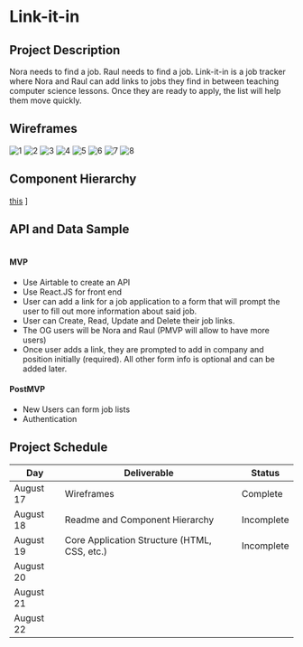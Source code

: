 # Link-it-in

## Project Description

Nora needs to find a job. Raul needs to find a job. Link-it-in is a job tracker where Nora and Raul can add links to jobs they find in between teaching computer science lessons. Once they are ready to apply, the list will help them move quickly. 

## Wireframes
![1](https://res.cloudinary.com/alienora/image/upload/v1629328554/Web_1920_1_badtos.png)
![2](https://res.cloudinary.com/alienora/image/upload/v1629328574/Web_1920_2_vm41dw.png)
![3](https://res.cloudinary.com/alienora/image/upload/v1629328574/Web_1920_6_xfglm9.png)
![4](https://res.cloudinary.com/alienora/image/upload/v1629328574/Web_1920_4_swocfo.png)
![5](https://res.cloudinary.com/alienora/image/upload/v1629328575/Web_1920_3_xjz1tj.png)
![6](https://res.cloudinary.com/alienora/image/upload/v1629328574/Web_1920_5_ebasy2.png)
![7](https://res.cloudinary.com/alienora/image/upload/v1629328575/Web_1920_7_cciubt.png)
![8](https://res.cloudinary.com/alienora/image/upload/v1629328574/Web_1920_9_ubhcnr.png)


## Component Hierarchy
 [this](https://cms-assets.tutsplus.com/uploads/users/1795/posts/30352/image/GettingStartedWithReduxTutorial-React-Component-Structure.png) ]

## API and Data Sample

```

```

#### MVP 

- Use Airtable to create an API
- Use React.JS for front end 
- User can add a link for a job application to a form that will prompt the user to fill out more information about said job. 
- User can Create, Read, Update and Delete their job links. 
- The OG users will be Nora and Raul (PMVP will allow to have more users)
- Once user adds a link, they are prompted to add in company and position initially (required). All other form info is optional and can be added later.

#### PostMVP  

- New Users can form job lists
- Authentication

## Project Schedule


|  Day | Deliverable | Status
|---|---| ---|
|August 17| Wireframes | Complete
|August 18| Readme and Component Hierarchy| Incomplete
|August 19| Core Application Structure (HTML, CSS, etc.) | Incomplete
|August 20| 
|August 21| 
|August 22| 



